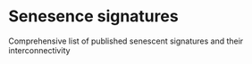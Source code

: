# Senesence signatures

Comprehensive list of published senescent signatures and their interconnectivity

